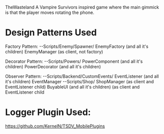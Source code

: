 TheWasteland
A Vampire Survivors inspired game where the main gimmick is that the player moves rotating the phone.

# Design Patterns Used
Factory Pattern:
--Scripts/Enemy/Spawner/
EnemyFactory (and all it's children)
EnemyManager (as client, not factory)

Decorator Pattern:
--Scripts/Powers/
PowerComponent (and all it's children)
PowerDecorator (and all it's children)

Observer Pattern:
--Scripts/Backend/CustomEvents/
EventListener (and all it's children)
EventManager
--Scripts/Shop/
ShopManager (as client and EventListener child)
BuyableUI (and all it's children) (as client and EventListener child

# Logger Plugin Used:
https://github.com/KernelN/TSDV_MobilePlugins
